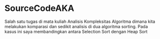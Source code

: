 # SourceCodeAKA

Salah satu tugas di mata kuliah Analisis Kompleksitas Algoritma dimana kita melakukan komparasi dan sedikit analisis di dua algoritma sorting.
Pada kasus ini saya membandingkan antara Selection Sort dengan Heap Sort
